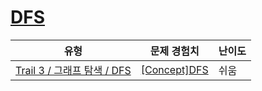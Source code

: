 # [DFS](https://en.codetree.ai/trails/complete/curated-cards/intro-dfs-code)

|유형|문제 경험치|난이도|
|---|---|---|
|[Trail 3 / 그래프 탐색 / DFS](https://www.codetree.ai/trail-info/novice-high/)|[[Concept]DFS](https://www.codetree.ai/trails/complete/curated-cards/intro-dfs-code/)|쉬움|

